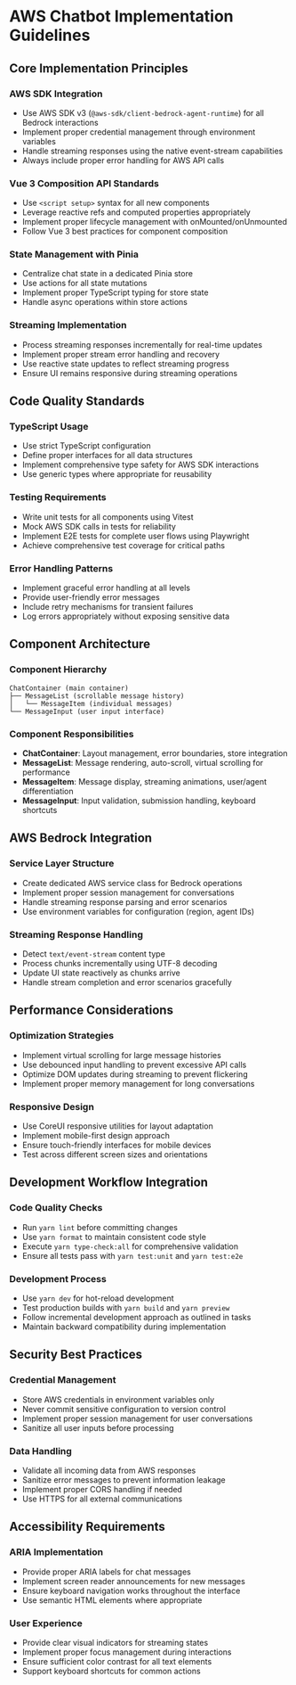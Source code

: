 # AWS Chatbot Implementation Guidelines

## Core Implementation Principles

### AWS SDK Integration

- Use AWS SDK v3 (`@aws-sdk/client-bedrock-agent-runtime`) for all Bedrock interactions
- Implement proper credential management through environment variables
- Handle streaming responses using the native event-stream capabilities
- Always include proper error handling for AWS API calls

### Vue 3 Composition API Standards

- Use `<script setup>` syntax for all new components
- Leverage reactive refs and computed properties appropriately
- Implement proper lifecycle management with onMounted/onUnmounted
- Follow Vue 3 best practices for component composition

### State Management with Pinia

- Centralize chat state in a dedicated Pinia store
- Use actions for all state mutations
- Implement proper TypeScript typing for store state
- Handle async operations within store actions

### Streaming Implementation

- Process streaming responses incrementally for real-time updates
- Implement proper stream error handling and recovery
- Use reactive state updates to reflect streaming progress
- Ensure UI remains responsive during streaming operations

## Code Quality Standards

### TypeScript Usage

- Use strict TypeScript configuration
- Define proper interfaces for all data structures
- Implement comprehensive type safety for AWS SDK interactions
- Use generic types where appropriate for reusability

### Testing Requirements

- Write unit tests for all components using Vitest
- Mock AWS SDK calls in tests for reliability
- Implement E2E tests for complete user flows using Playwright
- Achieve comprehensive test coverage for critical paths

### Error Handling Patterns

- Implement graceful error handling at all levels
- Provide user-friendly error messages
- Include retry mechanisms for transient failures
- Log errors appropriately without exposing sensitive data

## Component Architecture

### Component Hierarchy

```
ChatContainer (main container)
├── MessageList (scrollable message history)
│   └── MessageItem (individual messages)
└── MessageInput (user input interface)
```

### Component Responsibilities

- **ChatContainer**: Layout management, error boundaries, store integration
- **MessageList**: Message rendering, auto-scroll, virtual scrolling for performance
- **MessageItem**: Message display, streaming animations, user/agent differentiation
- **MessageInput**: Input validation, submission handling, keyboard shortcuts

## AWS Bedrock Integration

### Service Layer Structure

- Create dedicated AWS service class for Bedrock operations
- Implement proper session management for conversations
- Handle streaming response parsing and error scenarios
- Use environment variables for configuration (region, agent IDs)

### Streaming Response Handling

- Detect `text/event-stream` content type
- Process chunks incrementally using UTF-8 decoding
- Update UI state reactively as chunks arrive
- Handle stream completion and error scenarios gracefully

## Performance Considerations

### Optimization Strategies

- Implement virtual scrolling for large message histories
- Use debounced input handling to prevent excessive API calls
- Optimize DOM updates during streaming to prevent flickering
- Implement proper memory management for long conversations

### Responsive Design

- Use CoreUI responsive utilities for layout adaptation
- Implement mobile-first design approach
- Ensure touch-friendly interfaces for mobile devices
- Test across different screen sizes and orientations

## Development Workflow Integration

### Code Quality Checks

- Run `yarn lint` before committing changes
- Use `yarn format` to maintain consistent code style
- Execute `yarn type-check:all` for comprehensive validation
- Ensure all tests pass with `yarn test:unit` and `yarn test:e2e`

### Development Process

- Use `yarn dev` for hot-reload development
- Test production builds with `yarn build` and `yarn preview`
- Follow incremental development approach as outlined in tasks
- Maintain backward compatibility during implementation

## Security Best Practices

### Credential Management

- Store AWS credentials in environment variables only
- Never commit sensitive configuration to version control
- Implement proper session management for user conversations
- Sanitize all user inputs before processing

### Data Handling

- Validate all incoming data from AWS responses
- Sanitize error messages to prevent information leakage
- Implement proper CORS handling if needed
- Use HTTPS for all external communications

## Accessibility Requirements

### ARIA Implementation

- Provide proper ARIA labels for chat messages
- Implement screen reader announcements for new messages
- Ensure keyboard navigation works throughout the interface
- Use semantic HTML elements where appropriate

### User Experience

- Provide clear visual indicators for streaming states
- Implement proper focus management during interactions
- Ensure sufficient color contrast for all text elements
- Support keyboard shortcuts for common actions
